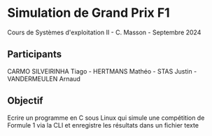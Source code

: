 # Simulation de Grand Prix F1
Cours de Systèmes d'exploitation II - C. Masson - Septembre 2024
## Participants
CARMO SILVEIRINHA Tiago - HERTMANS Mathéo - STAS Justin - VANDERMEULEN Arnaud
## Objectif
Ecrire un programme en C sous Linux qui simule une compétition de Formule 1 via la CLI et enregistre les résultats dans un fichier texte
